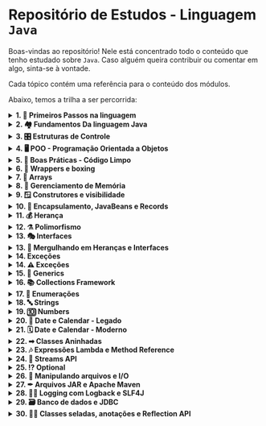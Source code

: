 # Repositório de Estudos - Linguagem `Java`

Boas-vindas ao repositório! Nele está concentrado todo o conteúdo que tenho estudado sobre `Java`.
Caso alguém queira contribuir ou comentar em algo, sinta-se à vontade.

Cada tópico contém uma referência para o conteúdo dos módulos.

Abaixo, temos a trilha a ser percorrida:

<details>
    <summary><strong>1. 🚶 Primeiros Passos na linguagem</strong></summary>

<ol>
    <li><a href="./01-primeiros-passos/README.md">Primeiros Passos</a></li>
</ol>
</details>

<details>
    <summary><strong>2. 🏘 Fundamentos Da linguagem Java</strong></summary>

<ol>
    <li><a href="https://github.com/raphaelprsilva/awesome-java/tree/main/02-fundamentos-do-java">Fundamentos</a></li>
</ol>
</details>

<details>
    <summary><strong>3. 🎛 Estruturas de Controle </strong></summary>

<ul>
    <li><a>a</a></li>
    <li><a>a</a></li>
    <li><a>a</a></li>
    <li><a>a</a></li>
    <li><a>a</a></li>
</ul>
</details>

<details>
    <summary><strong>4. 🖥️ POO - Programação Orientada a Objetos</strong></summary>

<ul>
    <li><a>a</a></li>
    <li><a>a</a></li>
    <li><a>a</a></li>
    <li><a>a</a></li>
    <li><a>a</a></li>
</ul>
</details>

<details>
    <summary><strong>5. 🧹️ Boas Práticas - Código Limpo </strong></summary>

<ul>
    <li><a>a</a></li>
    <li><a>a</a></li>
    <li><a>a</a></li>
    <li><a>a</a></li>
    <li><a>a</a></li>
</ul>
</details>

<details>
    <summary><strong>6. 🎁️ Wrappers e boxing </strong></summary>

<ul>
    <li><a>a</a></li>
    <li><a>a</a></li>
    <li><a>a</a></li>
    <li><a>a</a></li>
    <li><a>a</a></li>
</ul>
</details>

<details>
    <summary><strong>7. 📑 Arrays </strong></summary>

<ul>
    <li><a>a</a></li>
    <li><a>a</a></li>
    <li><a>a</a></li>
    <li><a>a</a></li>
    <li><a>a</a></li>
</ul>
</details>

<details>
    <summary><strong>8. 🧠 Gerenciamento de Memória </strong></summary>

<ul>
    <li><a>a</a></li>
    <li><a>a</a></li>
    <li><a>a</a></li>
    <li><a>a</a></li>
    <li><a>a</a></li>
</ul>
</details>

<details>
    <summary><strong>9. 🪟 Construtores e visibilidade </strong></summary>

<ul>
    <li><a>a</a></li>
    <li><a>a</a></li>
    <li><a>a</a></li>
    <li><a>a</a></li>
    <li><a>a</a></li>
</ul>
</details>

<details>
    <summary><strong>10. 💾 Encapsulamento, JavaBeans e Records </strong></summary>

<ul>
    <li><a>a</a></li>
    <li><a>a</a></li>
    <li><a>a</a></li>
    <li><a>a</a></li>
    <li><a>a</a></li>
</ul>
</details>

<details>
    <summary><strong>11. 💰 Herança </strong></summary>

<ul>
    <li><a>a</a></li>
    <li><a>a</a></li>
    <li><a>a</a></li>
    <li><a>a</a></li>
    <li><a>a</a></li>
</ul>
</details>

<details>
    <summary><strong>12. ⚗️ Polimorfismo </strong></summary>

<ul>
    <li><a>a</a></li>
    <li><a>a</a></li>
    <li><a>a</a></li>
    <li><a>a</a></li>
    <li><a>a</a></li>
</ul>
</details>

<details>
    <summary><strong>13. 🎭 Interfaces </strong></summary>

<ul>
    <li><a>a</a></li>
    <li><a>a</a></li>
    <li><a>a</a></li>
    <li><a>a</a></li>
    <li><a>a</a></li>
</ul>
</details>

<details>
    <summary><strong>13. 🤿 Mergulhando em Heranças e Interfaces </strong></summary>

<ul>
    <li><a>a</a></li>
    <li><a>a</a></li>
    <li><a>a</a></li>
    <li><a>a</a></li>
    <li><a>a</a></li>
</ul>
</details>

<details>
    <summary><strong>14. Exceções </strong></summary>

<ul>
    <li><a>a</a></li>
    <li><a>a</a></li>
    <li><a>a</a></li>
    <li><a>a</a></li>
    <li><a>a</a></li>
</ul>
</details>


<details>
    <summary><strong>14. ⚠️ Exceções </strong></summary>

<ul>
    <li><a>a</a></li>
    <li><a>a</a></li>
    <li><a>a</a></li>
    <li><a>a</a></li>
    <li><a>a</a></li>
</ul>
</details>

<details>
    <summary><strong>15. 💬 Generics </strong></summary>

<ul>
    <li><a>a</a></li>
    <li><a>a</a></li>
    <li><a>a</a></li>
    <li><a>a</a></li>
    <li><a>a</a></li>
</ul>
</details>

<details>
    <summary><strong>16. 📚 Collections Framework</strong></summary>

<ul>
    <li><a>a</a></li>
    <li><a>a</a></li>
    <li><a>a</a></li>
    <li><a>a</a></li>
    <li><a>a</a></li>
</ul>
</details>

<details>
    <summary><strong>17. 🔢 Enumerações</strong></summary>

<ul>
    <li><a>a</a></li>
    <li><a>a</a></li>
    <li><a>a</a></li>
    <li><a>a</a></li>
    <li><a>a</a></li>
</ul>
</details>

<details>
    <summary><strong>18. 🔤 Strings</strong></summary>

<ul>
    <li><a>a</a></li>
    <li><a>a</a></li>
    <li><a>a</a></li>
    <li><a>a</a></li>
    <li><a>a</a></li>
</ul>
</details>

<details>
    <summary><strong>19. 🔟 Numbers</strong></summary>

<ul>
    <li><a>a</a></li>
    <li><a>a</a></li>
    <li><a>a</a></li>
    <li><a>a</a></li>
    <li><a>a</a></li>
</ul>
</details>

<details>
    <summary><strong>20. 📅 Date e Calendar - Legado</strong></summary>

<ul>
    <li><a>a</a></li>
    <li><a>a</a></li>
    <li><a>a</a></li>
    <li><a>a</a></li>
    <li><a>a</a></li>
</ul>
</details>

<details>
    <summary><strong>21. 🗓 Date e Calendar - Moderno</strong></summary>

<ul>
    <li><a>a</a></li>
    <li><a>a</a></li>
    <li><a>a</a></li>
    <li><a>a</a></li>
    <li><a>a</a></li>
</ul>
</details>

<details>
    <summary><strong>22. ➡ Classes Aninhadas</strong></summary>

<ul>
    <li><a>a</a></li>
    <li><a>a</a></li>
    <li><a>a</a></li>
    <li><a>a</a></li>
    <li><a>a</a></li>
</ul>
</details>

<details>
    <summary><strong>23. 🎶 Expressões Lambda e Method Reference</strong></summary>

<ul>
    <li><a>a</a></li>
    <li><a>a</a></li>
    <li><a>a</a></li>
    <li><a>a</a></li>
    <li><a>a</a></li>
</ul>
</details>

<details>
    <summary><strong>24. 🎏 Streams API</strong></summary>

<ul>
    <li><a>a</a></li>
    <li><a>a</a></li>
    <li><a>a</a></li>
    <li><a>a</a></li>
    <li><a>a</a></li>
</ul>
</details>

<details>
    <summary><strong>25. ⁉ Optional</strong></summary>

<ul>
    <li><a>a</a></li>
    <li><a>a</a></li>
    <li><a>a</a></li>
    <li><a>a</a></li>
    <li><a>a</a></li>
</ul>
</details>

<details>
    <summary><strong>26. 🔣 Manipulando arquivos e I/O</strong></summary>

<ul>
    <li><a>a</a></li>
    <li><a>a</a></li>
    <li><a>a</a></li>
    <li><a>a</a></li>
    <li><a>a</a></li>
</ul>
</details>

<details>
    <summary><strong>27. ✒ Arquivos JAR e Apache Maven</strong></summary>

<ul>
    <li><a>a</a></li>
    <li><a>a</a></li>
    <li><a>a</a></li>
    <li><a>a</a></li>
    <li><a>a</a></li>
</ul>
</details>

<details>
    <summary><strong>28. 👨‍💻 Logging com Logback e SLF4J</strong></summary>

<ul>
    <li><a>a</a></li>
    <li><a>a</a></li>
    <li><a>a</a></li>
    <li><a>a</a></li>
    <li><a>a</a></li>
</ul>
</details>

<details>
    <summary><strong>29. 🗃 Banco de dados e JDBC</strong></summary>

<ul>
    <li><a>a</a></li>
    <li><a>a</a></li>
    <li><a>a</a></li>
    <li><a>a</a></li>
    <li><a>a</a></li>
</ul>
</details>

<details>
    <summary><strong>30. 👨‍🎓 Classes seladas, anotações e Reflection API</strong></summary>

<ul>
    <li><a>a</a></li>
    <li><a>a</a></li>
    <li><a>a</a></li>
    <li><a>a</a></li>
    <li><a>a</a></li>
</ul>
</details>
